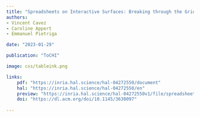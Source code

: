 ```yaml
---
title: "Spreadsheets on Interactive Surfaces: Breaking through the Grid with the Pen"
authors:
- Vincent Cavez
- Caroline Appert
- Emmanuel Pietriga

date: "2023-01-29"

publication: "ToCHI"

image: css/tableink.png

links:
    pdf: "https://inria.hal.science/hal-04272550/document"
    hal: "https://inria.hal.science/hal-04272550/en"
    preview: "https://inria.hal.science/hal-04272550v1/file/spreadsheets_on_interactive_surfaces.mp4"
    doi: "https://dl.acm.org/doi/10.1145/3630097"
    
---
```

